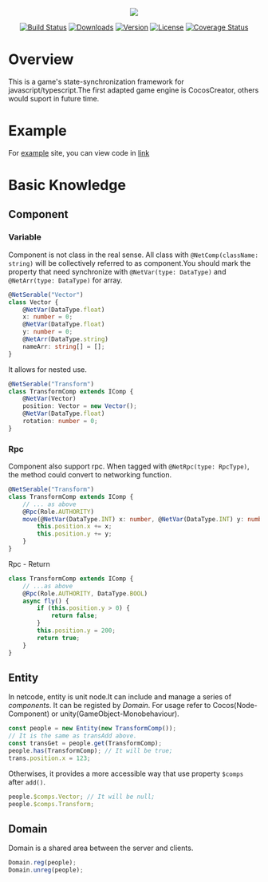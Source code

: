 <p align="center"><img src="http://cdn.atatakai.cn/netcode-logo-greg.png" /></p>
<p align="center">
  <a href="https://github.com/netcodejs/netcode/actions"><img src="https://github.com/netcodejs/netcode/actions/workflows/main.yml/badge.svg" alt="Build Status"></a>
  <a href="https://npmcharts.com/compare/netcodejs?minimal=true"><img src="https://img.shields.io/npm/dm/netcodejs.svg?sanitize=true" alt="Downloads"></a>
  <a href="https://www.npmjs.com/package/netcodejs"><img src="https://img.shields.io/npm/v/netcodejs.svg?sanitize=true" alt="Version"></a>
  <a href="https://www.npmjs.com/package/netcodejs"><img src="https://img.shields.io/npm/l/netcodejs.svg?sanitize=true" alt="License"></a>
  <a href='https://coveralls.io/github/netcodejs/netcode'><img src='https://coveralls.io/repos/github/netcodejs/netcode/badge.svg' alt='Coverage Status' /></a>
</p>

# Overview

This is a game's state-synchronization framework for javascript/typescript.The first adapted game engine is CocosCreator, others would suport in future time.

# Example

For [example](https://netcodejs.github.io/netcode/example/) site, you can view code in [link](./exmaple)

# Basic Knowledge

## Component

### Variable

Component is not class in the real sense. All class with `@NetComp(className: string)` will be collectively referred to as component.You should mark the property that need synchronize with `@NetVar(type: DataType)` and `@NetArr(type: DataType)` for array.

```typescript
@NetSerable("Vector")
class Vector {
    @NetVar(DataType.float)
    x: number = 0;
    @NetVar(DataType.float)
    y: number = 0;
    @NetArr(DataType.string)
    nameArr: string[] = [];
}
```

It allows for nested use.

```typescript
@NetSerable("Transform")
class TransformComp extends IComp {
    @NetVar(Vector)
    position: Vector = new Vector();
    @NetVar(DataType.float)
    rotation: number = 0;
}
```

### Rpc

Component also support rpc. When tagged with `@NetRpc(type: RpcType)`, the method could convert to networking function.

```typescript
@NetSerable("Transform")
class TransformComp extends IComp {
    // ... as above
    @Rpc(Role.AUTHORITY)
    move(@NetVar(DataType.INT) x: number, @NetVar(DataType.INT) y: number) {
        this.position.x += x;
        this.position.y += y;
    }
}
```

Rpc - Return

```typescript
class TransformComp extends IComp {
    // ...as above
    @Rpc(Role.AUTHORITY, DataType.BOOL)
    async fly() {
        if (this.position.y > 0) {
            return false;
        }
        this.position.y = 200;
        return true;
    }
}
```

## Entity

In netcode, entity is unit node.It can include and manage a series of _components_. It can be registed by _Domain_. For usage refer to Cocos(Node-Component) or unity(GameObject-Monobehaviour).

```typescript
const people = new Entity(new TransformComp());
// It is the same as transAdd above.
const transGet = people.get(TransformComp);
people.has(TransformComp); // It will be true;
trans.position.x = 123;
```

Otherwises, it provides a more accessible way that use property `$comps` after `add()`.

```typescript
people.$comps.Vector; // It will be null;
people.$comps.Transform;
```

## Domain

Domain is a shared area between the server and clients.

```typescript
Domain.reg(people);
Domain.unreg(people);
```

##
